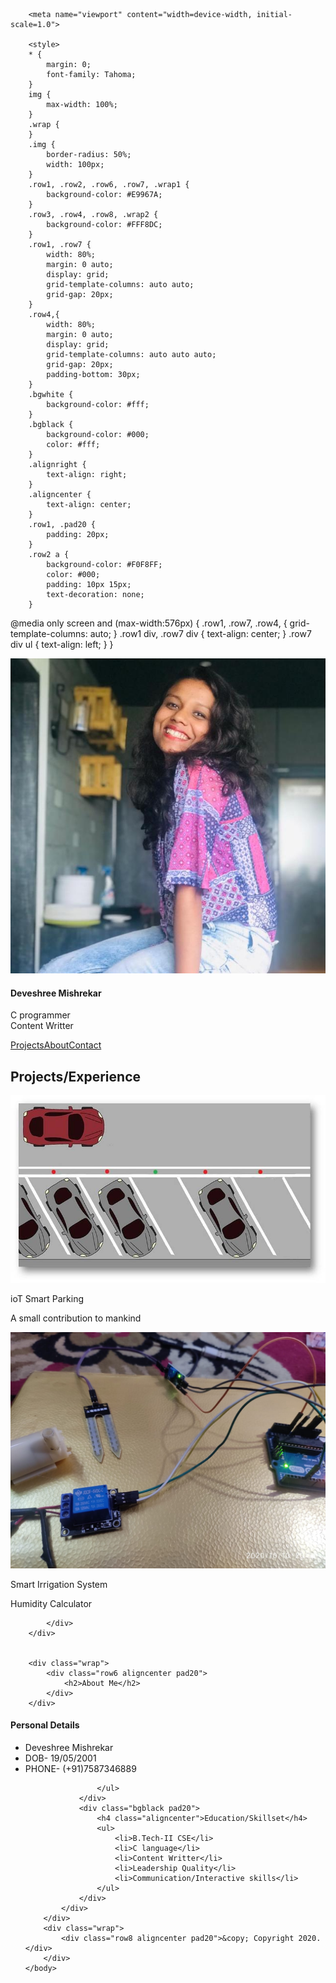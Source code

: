 <!doctype html>
<html>
	<head>
		<title>My First HTML Page</title>

		<meta name="viewport" content="width=device-width, initial-scale=1.0">

		<style>
		* {
			margin: 0;
			font-family: Tahoma;
		}
		img {
			max-width: 100%;
		}
		.wrap {
		}
		.img {
			border-radius: 50%;
			width: 100px;
		}
		.row1, .row2, .row6, .row7, .wrap1 {
			background-color: #E9967A;
		}
		.row3, .row4, .row8, .wrap2 {
			background-color: #FFF8DC;
		}
        .row1, .row7 {
			width: 80%;
			margin: 0 auto;
			display: grid;
			grid-template-columns: auto auto;
			grid-gap: 20px;
		}
		.row4,{
			width: 80%;
			margin: 0 auto;
			display: grid;
			grid-template-columns: auto auto auto;
			grid-gap: 20px;
			padding-bottom: 30px;
		}
		.bgwhite {
			background-color: #fff;
		}
		.bgblack {
			background-color: #000;
			color: #fff;
		}
		.alignright {
			text-align: right;
		}
		.aligncenter {
			text-align: center;
		}
		.row1, .pad20 {
			padding: 20px;
		}
		.row2 a {
			background-color: #F0F8FF;
			color: #000;
			padding: 10px 15px;
			text-decoration: none;
		}

 @media only screen and (max-width:576px) {
			.row1, .row7, .row4, {
				grid-template-columns: auto;
			}
			.row1 div, .row7 div {
				text-align: center;
			}
			.row7 div ul {
				text-align: left;
			}
		}
		</style>
	</head>
<body>
		<div class="wrap1">
			<div class="row1">
				<div><img src="deveshree.jpg" class="img"></div>
				<div class="alignright pad20">
					<h4>Deveshree Mishrekar</h4>
					<p>C programmer<br>
					Content Writter</p>
				</div>
			</div>
		</div>
		<div class="wrap">
			<div class="row2 aligncenter pad20">
				<a href="">Projects</a><a href="">About</a><a href="">Contact</a>
			</div>
		</div>
		<div class="wrap">
			<div class="row3 aligncenter pad20">
				<h2>Projects/Experience</h2>
			</div>
		</div>
<div class="wrap2">
			<div class="row4">
				<div>
					<img src="Iot SP.jpg">
					<p>ioT Smart Parking</p>
					<p>A small contribution to mankind</p>
				</div>
				<div>
					<img src="humidity.jpeg">
					<p>Smart Irrigation System</p>
					<p>Humidity Calculator</p>
				</div>
				
			</div>
		</div>


		<div class="wrap">
			<div class="row6 aligncenter pad20">
				<h2>About Me</h2>
			</div>
		</div>
<div class="wrap1">
			<div class="row7">
				<div class="bgwhite pad20">
					<h4 class="aligncenter">Personal Details</h4>
					<ul>
						<li>Deveshree Mishrekar</li>
						<li>DOB- 19/05/2001</li>
						<li>PHONE- (+91)7587346889</li>
						
					</ul>
				</div>
				<div class="bgblack pad20">
					<h4 class="aligncenter">Education/Skillset</h4>
					<ul>
						<li>B.Tech-II CSE</li>
						<li>C language</li>
						<li>Content Writter</li>
						<li>Leadership Quality</li>
				        <li>Communication/Interactive skills</li>
					</ul>
				</div>
			</div>
		</div>
		<div class="wrap">
			<div class="row8 aligncenter pad20">&copy; Copyright 2020.</div>
		</div>
	</body>
</html>
